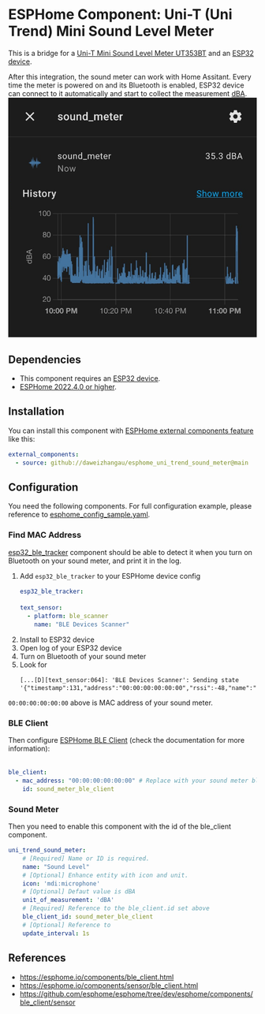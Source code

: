 # ESPHome Component: Uni-T (Uni Trend) Mini Sound Level Meter

This is a bridge for a [Uni-T Mini Sound Level Meter UT353BT](https://meters.uni-trend.com/product/ut353-ut353bt/) and an [ESP32 device](https://esphome.io/devices/esp32.html).

After this integration, the sound meter can work with Home Assitant. Every time the meter is powered on and its Bluetooth is enabled, ESP32 device can connect to it automatically and start to collect the measurement [dBA](https://www.nexflow.com/blog/what-does-dba-mean/).
![Home Assistant Sound Meter](images/ha_sound_meter.png)

## Dependencies

* This component requires an [ESP32 device](https://esphome.io/devices/esp32.html).
* [ESPHome 2022.4.0 or higher](https://github.com/esphome/esphome/releases).

## Installation

You can install this component with [ESPHome external components feature](https://esphome.io/components/external_components.html) like this:
```yaml
external_components:
  - source: github://daweizhangau/esphome_uni_trend_sound_meter@main
```

## Configuration

You need the following components. For full configuration example, please reference to [esphome_config_sample.yaml](esphome_config_sample.yaml).

### Find MAC Address

[esp32_ble_tracker](https://esphome.io/components/esp32_ble_tracker.html) component should be able to detect it when you turn on Bluetooth on your sound meter, and print it in the log.

1. Add `esp32_ble_tracker` to your ESPHome device config
    ```yaml
    esp32_ble_tracker:

    text_sensor:
      - platform: ble_scanner
        name: "BLE Devices Scanner"
    ```
2. Install to ESP32 device
3. Open log of your ESP32 device
4. Turn on Bluetooth of your sound meter
5. Look for 
    ```text
    [...[D][text_sensor:064]: 'BLE Devices Scanner': Sending state '{"timestamp":131,"address":"00:00:00:00:00:00","rssi":-48,"name":"UT353BT"}'
    ```
`00:00:00:00:00:00` above is MAC address of your sound meter.

### BLE Client

Then configure [ESPHome BLE Client](https://esphome.io/components/ble_client.html) (check the documentation for more information):

```yaml

ble_client:
  - mac_address: "00:00:00:00:00:00" # Replace with your sound meter bluetooth mac address
    id: sound_meter_ble_client
```

### Sound Meter

Then you need to enable this component with the id of the ble_client component.

```yaml
uni_trend_sound_meter:
    # [Required] Name or ID is required.
    name: "Sound Level"
    # [Optional] Enhance entity with icon and unit.
    icon: 'mdi:microphone'
    # [Optional] Defaut value is dBA
    unit_of_measurement: 'dBA'
    # [Required] Reference to the ble_client.id set above
    ble_client_id: sound_meter_ble_client
    # [Optional] Reference to
    update_interval: 1s
```

## References

* https://esphome.io/components/ble_client.html
* https://esphome.io/components/sensor/ble_client.html
* https://github.com/esphome/esphome/tree/dev/esphome/components/ble_client/sensor
